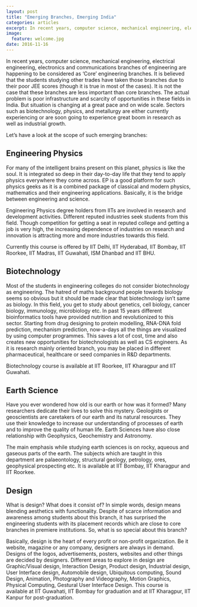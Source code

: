 ```yaml
---
layout: post
title: "Emerging Branches, Emerging India"
categories: articles
excerpt: In recent years, computer science, mechanical engineering, electrical engineering, electronics and communications branches of engineering 
image: 
  feature: welcome.jpg
date: 2016-11-16
---
```



In recent years, computer science, mechanical engineering, electrical
engineering, electronics and communications branches of engineering are
happening to be considered as ‘Core’ engineering branches. It is
believed that the students studying other trades have taken those
branches due to their poor JEE scores (though it is true in most of the
cases). It is not the case that these branches are less important than
core branches. The actual problem is poor infrastructure and scarcity of
opportunities in these fields in India. But situation is changing at a
great pace and on wide scale. Sectors such as biotechnology, physics,
and metallurgy are either currently experiencing or are soon going to
experience great boom in research as well as industrial growth.

Let’s have a look at the scope of such emerging branches:

Engineering Physics
-------------------

For many of the intelligent brains present on this planet, physics is
like the soul. It is integrated so deep in their day-to-day life that
they tend to apply physics everywhere they come across. EP is a good
platform for such physics geeks as it is a combined package of classical
and modern physics, mathematics and their engineering applications.
Basically, it is the bridge between engineering and science.

Engineering Physics degree holders from IITs are involved in research
and development activities. Different reputed industries seek students
from this field. Though competition for getting a seat in reputed
college and getting a job is very high, the increasing dependence of
industries on research and innovation is attracting more and more
industries towards this field.

Currently this course is offered by IIT Delhi, IIT Hyderabad, IIT
Bombay, IIT Roorkee, IIT Madras, IIT Guwahati, ISM Dhanbad and IIT BHU.

Biotechnology
-------------

Most of the students in engineering colleges do not consider
biotechnology as engineering. The hatred of maths background people
towards biology seems so obvious but it should be made clear that
biotechnology isn’t same as biology. In this field, you get to study
about genetics, cell biology, cancer biology, immunology, microbiology
etc. In past 15 years different bioinformatics tools have provided
nutrition and revolutionized to this sector. Starting from drug
designing to protein modelling, RNA-DNA fold prediction, mechanism
prediction, now-a-days all the things are visualized by using computer
programmes. This saves a lot of cost, time and also creates new
opportunities for biotechnologists as well as CS engineers. As it is
research mainly oriented branch, you may be placed in different
pharmaceutical, healthcare or seed companies in R&D departments.

Biotechnology course is available at IIT Roorkee, IIT Kharagpur and IIT
Guwahati.

Earth Science
-------------

Have you ever wondered how old is our earth or how was it formed? Many
researchers dedicate their lives to solve this mystery. Geologists or
geoscientists are caretakers of our earth and its natural resources.
They use their knowledge to increase our understanding of processes of
earth and to improve the quality of human life. Earth Sciences have also
close relationship with Geophysics, Geochemistry and Astronomy.

The main emphasis while studying earth sciences is on rocky, aqueous and
gaseous parts of the earth. The subjects which are taught in this
department are palaeontology, structural geology, petrology, ores,
geophysical prospecting etc. It is available at IIT Bombay, IIT
Kharagpur and IIT Roorkee.

Design
------

What is design? What does it consist of? In simple words, design means
blending aesthetics with functionality. Despite of scarce information
and awareness among students about this branch, it has surprised the
engineering students with its placement records which are close to core
branches in premiere institutions. So, what is so special about this
branch?

Basically, design is the heart of every profit or non-profit
organization. Be it website, magazine or any company, designers are
always in demand. Designs of the logos, advertisements, posters,
websites and other things are decided by designers. Different areas to
explore in design are Graphic/Visual design, Interaction Design, Product
design, Industrial design, User Interface design, Automobile design,
Ubiquitous computing, Sound Design, Animation, Photography and
Videography, Motion Graphics, Physical Computing, Gestural User
Interface Design. This course is available at IIT Guwahati, IIT Bombay
for graduation and at IIT Kharagpur, IIT Kanpur for post-graduation.
